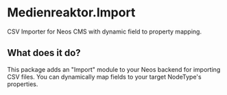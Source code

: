 # Medienreaktor.Import
CSV Importer for Neos CMS with dynamic field to property mapping.

## What does it do?
This package adds an "Import" module to your Neos backend for importing CSV files. You can dynamically map fields to your target NodeType's properties.

